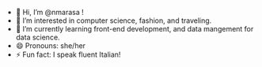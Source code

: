 - 👋 Hi, I’m @nmarasa !
- 👀 I’m interested in computer science, fashion, and traveling.
- 🌱 I’m currently learning front-end development, and data mangement for data science.
- 😄 Pronouns: she/her
- ⚡ Fun fact: I speak fluent Italian!

<!---
nmarasa/nmarasa is a ✨ special ✨ repository because its `README.md` (this file) appears on your GitHub profile.
You can click the Preview link to take a look at your changes.
--->
